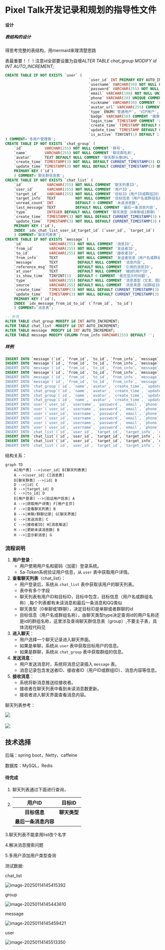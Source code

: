 # Pixel Talk开发记录和规划的指导性文件

#### 设计

##### 表结构的设计

得思考完整的表结构，用mermaid来理清楚思路

表最重要！！！注意id全部要设置为自增*ALTER TABLE chat_group MODIFY id INT AUTO_INCREMENT;*

```sql
CREATE TABLE IF NOT EXISTS `user` (
                                      `user_id` INT PRIMARY KEY AUTO_INCREMENT COMMENT '用户ID',
                                      `username` VARCHAR(50) NOT NULL UNIQUE COMMENT '用户名',
                                      `password` VARCHAR(255) NOT NULL COMMENT '密码',
                                      `email` VARCHAR(100) NOT NULL UNIQUE COMMENT '邮箱',
                                      `phone` VARCHAR(20) UNIQUE COMMENT '手机号，唯一，可用于登录或接收验证码等',
                                      `nickname` VARCHAR(50) COMMENT '用户昵称',
                                      `avatar_url` VARCHAR(255) COMMENT '用户头像URL',
                                      `type` ENUM('普通用户', 'VIP用户', '管理员') DEFAULT '普通用户' COMMENT '用户类型，默认为普通用户',
                                      `badge` VARCHAR(50) COMMENT '徽章，用于标识用户特殊身份或成就',
                                      `login_time` TIMESTAMP COMMENT '最后一次登录时间',
                                      `create_time` TIMESTAMP DEFAULT CURRENT_TIMESTAMP COMMENT '用户创建时间，默认为当前时间',
                                      `update_time` TIMESTAMP DEFAULT CURRENT_TIMESTAMP ON UPDATE CURRENT_TIMESTAMP COMMENT '用户信息更新时间，自动更新为当前时间',
                                      `is_active` TINYINT(1) DEFAULT 1 COMMENT '是否启用，1 表示启用，0 表示封禁，默认为启用'
) COMMENT='多用户管理表';
CREATE TABLE IF NOT EXISTS `chat_group` (
    `id`          VARCHAR(255) NOT NULL COMMENT '群号',
    `name`        VARCHAR(255) NOT NULL COMMENT '聊天群名称',
    `avatar`      TEXT DEFAULT NULL COMMENT '聊天群头像URL',
    `create_time` TIMESTAMP(3) NOT NULL DEFAULT CURRENT_TIMESTAMP(3) COMMENT '聊天群创建时间',
    `update_time` TIMESTAMP(3) NOT NULL DEFAULT CURRENT_TIMESTAMP(3) ON UPDATE CURRENT_TIMESTAMP(3) COMMENT '聊天群更新时间',
    PRIMARY KEY (`id`)
    ) COMMENT='聊天群信息表';
CREATE TABLE IF NOT EXISTS `chat_list` (
    `id`           VARCHAR(255) NOT NULL COMMENT '聊天列表ID',
    `user_id`      VARCHAR(255) NOT NULL COMMENT '用户ID',
    `target_id`    VARCHAR(255) NOT NULL COMMENT '目标ID（用户ID或群组ID）',
    `target_info`  TEXT         NOT NULL COMMENT '目标信息（用户名或群组名称）',
    `unread_count` INT          DEFAULT 0 COMMENT '未读消息数',
    `last_message` TEXT         DEFAULT NULL COMMENT '最后一条消息内容',
    `type`         INTEGER DEFAULT NULL COMMENT '聊天类型（0单聊或1群聊）',
    `create_time`  TIMESTAMP(3) NOT NULL DEFAULT CURRENT_TIMESTAMP(3) COMMENT '创建时间',
    `update_time`  TIMESTAMP(3) NOT NULL DEFAULT CURRENT_TIMESTAMP(3) ON UPDATE CURRENT_TIMESTAMP(3) COMMENT '更新时间',
    PRIMARY KEY (`id`),
    INDEX `idx_chat_list_user_id_target_id` (`user_id`, `target_id`)
    ) COMMENT='聊天列表表';
CREATE TABLE IF NOT EXISTS `message` (
    `id`            VARCHAR(255) NOT NULL COMMENT '消息ID',
    `from_id`       VARCHAR(255) NOT NULL COMMENT '发送者ID',
    `to_id`         VARCHAR(255) NOT NULL COMMENT '接收者ID',
    `from_info`     TEXT         NOT NULL COMMENT '发送者信息（用户名或群组名称）',
    `message`       TEXT         DEFAULT NULL COMMENT '消息内容',
    `reference_msg` TEXT         DEFAULT NULL COMMENT '引用的消息ID',
    `at_user`       TEXT         DEFAULT NULL COMMENT '被@的用户ID',
    `is_show_time`  TINYINT(1)   DEFAULT 0 COMMENT '是否显示时间戳',
    `type`          VARCHAR(255) DEFAULT NULL COMMENT '消息类型（文本、图片、视频等）',
    `source`        VARCHAR(255) DEFAULT NULL COMMENT '消息来源（如群组ID）',
    `create_time`   TIMESTAMP(3) NOT NULL DEFAULT CURRENT_TIMESTAMP(3) COMMENT '消息创建时间',
    `update_time`   TIMESTAMP(3) NOT NULL DEFAULT CURRENT_TIMESTAMP(3) ON UPDATE CURRENT_TIMESTAMP(3) COMMENT '消息更新时间',
    PRIMARY KEY (`id`),
    INDEX `idx_message_from_id_to_id` (`from_id`, `to_id`)
    ) COMMENT='消息表';

-- 补充
ALTER TABLE chat_group MODIFY id INT AUTO_INCREMENT;
ALTER TABLE chat_list  MODIFY id INT AUTO_INCREMENT;
ALTER TABLE message  MODIFY id INT AUTO_INCREMENT;
ALTER TABLE message MODIFY COLUMN from_info VARCHAR(255) DEFAULT '';

```

##### 样例

```sql
INSERT INTO `message`(`id`, `from_id`, `to_id`, `from_info`, `message`, `reference_msg`, `at_user`, `is_show_time`, `type`, `source`, `create_time`, `update_time`) VALUES (1, '1', '2', 'Admin User', 'Hi there!', '1', NULL, 1, '文本', NULL, '2025-01-13 12:35:00.000', '2025-01-14 17:58:42.417');
INSERT INTO `message`(`id`, `from_id`, `to_id`, `from_info`, `message`, `reference_msg`, `at_user`, `is_show_time`, `type`, `source`, `create_time`, `update_time`) VALUES (2, '2', '1', 'VIP User', 'Hey, how\'s it going?', NULL, NULL, 1, '文本', NULL, '2025-01-13 12:40:00.000', '2025-01-14 09:39:58.140');
INSERT INTO `message`(`id`, `from_id`, `to_id`, `from_info`, `message`, `reference_msg`, `at_user`, `is_show_time`, `type`, `source`, `create_time`, `update_time`) VALUES (3, '1', '2', 'Regular User', 'Just started using the new AI tool, it\'s awesome!', NULL, NULL, 1, '文本', 'group1', '2025-01-13 13:05:00.000', '2025-01-14 09:39:58.853');
INSERT INTO `message`(`id`, `from_id`, `to_id`, `from_info`, `message`, `reference_msg`, `at_user`, `is_show_time`, `type`, `source`, `create_time`, `update_time`) VALUES (4, '0', '1', 'User Four', 'Yeah, I heard it\'s quite powerful.', NULL, NULL, 1, '文本', 'group1', '2025-01-13 13:10:00.000', '2025-01-14 09:39:59.794');
INSERT INTO `message`(`id`, `from_id`, `to_id`, `from_info`, `message`, `reference_msg`, `at_user`, `is_show_time`, `type`, `source`, `create_time`, `update_time`) VALUES (5, '2', '1', 'Admin User', 'Anyone got any good book recommendations?', NULL, NULL, 1, '文本', 'group2', '2025-01-13 14:05:00.000', '2025-01-14 09:40:01.785');
INSERT INTO `message`(`id`, `from_id`, `to_id`, `from_info`, `message`, `reference_msg`, `at_user`, `is_show_time`, `type`, `source`, `create_time`, `update_time`) VALUES (6, '1', '2', '', '傻逼', NULL, NULL, 0, NULL, NULL, '2025-01-14 18:13:14.145', '2025-01-14 10:13:14.148');
INSERT INTO `chat_group`(`id`, `name`, `avatar`, `create_time`, `update_time`) VALUES (1, 'Tech Enthusiasts', 'https://example.com/group1.jpg', '2025-01-13 11:00:00.000', '2025-01-14 07:33:38.643');
INSERT INTO `chat_group`(`id`, `name`, `avatar`, `create_time`, `update_time`) VALUES (2, 'Book Lovers', 'https://example.com/group2.jpg', '2025-01-13 11:30:00.000', '2025-01-14 07:33:39.869');
INSERT INTO `chat_group`(`id`, `name`, `avatar`, `create_time`, `update_time`) VALUES (3, 'Gaming Community', 'https://example.com/group3.jpg', '2025-01-13 12:00:00.000', '2025-01-14 07:34:01.023');
INSERT INTO `chat_group`(`id`, `name`, `avatar`, `create_time`, `update_time`) VALUES (4, '杨欢群', 'a.jpg', '2025-01-14 15:34:13.709', '2025-01-14 07:34:13.711');
INSERT INTO `user`(`user_id`, `username`, `password`, `email`, `phone`, `nickname`, `avatar_url`, `type`, `badge`, `login_time`, `create_time`, `update_time`, `is_active`) VALUES (1, 'admin', 'admin', 'admin@example.com', '1112223333', 'Admin User', 'https://example.com/admin.jpg', '管理员', '管理员', '2025-01-13 09:00:00', '2025-01-14 06:51:25', '2025-01-14 06:51:25', 1);
INSERT INTO `user`(`user_id`, `username`, `password`, `email`, `phone`, `nickname`, `avatar_url`, `type`, `badge`, `login_time`, `create_time`, `update_time`, `is_active`) VALUES (2, 'vipuser', 'vip123', 'vip@example.com', '2223334444', 'VIP User', 'https://example.com/vip.jpg', 'VIP用户', '尊贵VIP', '2025-01-13 09:30:00', '2025-01-14 06:51:25', '2025-01-14 06:51:25', 1);
INSERT INTO `user`(`user_id`, `username`, `password`, `email`, `phone`, `nickname`, `avatar_url`, `type`, `badge`, `login_time`, `create_time`, `update_time`, `is_active`) VALUES (3, 'user', 'user', 'user@example.com', '3334445555', 'Regular User', 'https://example.com/regular.jpg', '普通用户', '新手', '2025-01-13 10:00:00', '2025-01-14 06:51:25', '2025-01-14 06:51:25', 1);
INSERT INTO `user`(`user_id`, `username`, `password`, `email`, `phone`, `nickname`, `avatar_url`, `type`, `badge`, `login_time`, `create_time`, `update_time`, `is_active`) VALUES (4, 'inactiveuser', 'inactive123', 'inactive@example.com', '4445556666', 'Inactive User', 'https://example.com/inactive.jpg', '普通用户', '封禁用户', '2025-01-13 10:30:00', '2025-01-14 06:51:25', '2025-01-14 06:51:25', 0);
INSERT INTO `user`(`user_id`, `username`, `password`, `email`, `phone`, `nickname`, `avatar_url`, `type`, `badge`, `login_time`, `create_time`, `update_time`, `is_active`) VALUES (5, 'zxt', 'zxt', 'androidhtml@yandex.com', '1111', '朱孝天', NULL, '普通用户', NULL, NULL, '2025-01-14 18:08:54', '2025-01-14 10:08:53', 0);
INSERT INTO `user`(`user_id`, `username`, `password`, `email`, `phone`, `nickname`, `avatar_url`, `type`, `badge`, `login_time`, `create_time`, `update_time`, `is_active`) VALUES (6, 'a', 'a', 'a', 'a', NULL, NULL, '普通用户', NULL, NULL, '2025-01-14 18:09:14', '2025-01-14 10:09:14', 1);
INSERT INTO `chat_list`(`id`, `user_id`, `target_id`, `target_info`, `unread_count`, `last_message`, `type`, `create_time`, `update_time`) VALUES (1, '0', '1', 'VIP User', 2, 'Hey, let\'s discuss the new tech trends!', 0, '2025-01-13 12:30:00.000', '2025-01-14 15:52:36.196');
INSERT INTO `chat_list`(`id`, `user_id`, `target_id`, `target_info`, `unread_count`, `last_message`, `type`, `create_time`, `update_time`) VALUES (2, '4', '1', 'Tech Enthusiasts', 5, 'Anyone tried the new AI tool?', 1, '2025-01-13 13:00:00.000', '2025-01-14 15:52:30.695');
INSERT INTO `chat_list`(`id`, `user_id`, `target_id`, `target_info`, `unread_count`, `last_message`, `type`, `create_time`, `update_time`) VALUES (3, '1', '0', 'Regular User', 1, 'Yes, it\'s amazing!', 0, '2025-01-13 13:30:00.000', '2025-01-14 15:52:20.225');
INSERT INTO `chat_list`(`id`, `user_id`, `target_id`, `target_info`, `unread_count`, `last_message`, `type`, `create_time`, `update_time`) VALUES (4, '2', '3', 'Book Lovers', 3, 'What are you reading these days?', 1, '2025-01-13 14:00:00.000', '2025-01-14 15:52:24.811');

```



结构关系：

```mermaid
graph TD
    A[用户表] -->|user_id| B[聊天列表表]
    A -->|user_id| C[消息表]
    D[聊天群表] -->|id| B
    D -->|id| C
    B -->|target_id| D
    C -->|to_id| D
    E[用户登录] -->|验证用户信息| A
    A -->|获取用户详情| F[用户主页]
    F -->|查看聊天列表| B
    B -->|单聊/群聊记录| G[聊天界面]
    G -->|发送消息| C
    C -->|接收者ID| H[消息推送]
    H -->|更新未读消息数| B
    H -->|显示新消息| G

```



### 流程说明

1. **用户登录**：
   - 用户使用用户名和密码（加密）登录系统。
   - Sa-Token系统验证用户信息，从 `user` 表中获取用户详情。
2. **查看聊天列表**（chat_list）：
   - 用户登录后，系统从 `chat_list` 表中获取该用户的聊天列表。
   - 表中有多个字段
   - 聊天列表有用户ID和目标ID，目标中包含，目标信息（用户名或群组名称）,每个列表都有未读消息和最后一条消息和QQ类似
   - 聊天类型（0单聊或1群聊），决定目标ID是单聊或者群聊的id
   - 目标信息（用户名或群组名称），由聊天类型type决定查询id的用户名称还是id的群组名称，这里涉及查询聊天群信息表（group）,不要主子表，具体流程代码见
3. **进入聊天**：
   - 用户选择一个聊天记录进入聊天界面。
   - 如果是单聊，系统从 `user` 表中获取目标用户的信息。
   - 如果是群聊，系统从 `chat_group` 表中获取群组的信息。
4. **发送消息**：
   - 用户发送消息时，系统将消息记录插入 `message` 表。
   - 消息记录包含发送者ID、接收者ID（用户ID或群组ID）、消息内容等信息。
5. **接收消息**：
   - 系统将新消息推送给接收者。
   - 接收者在聊天列表中看到未读消息数更新。
   - 接收者进入聊天界面查看消息内容。

聊天列表参考：

![](https://cdn.hllqk.cn/2025/01/776ebf9abe07cd40f372886a1da65060.png)

#### ![](https://cdn.hllqk.cn/2025/01/a7ca8d4bae991f2d1dbe4a6ba565088e.png)



## 技术选择

后端：spring boot，Netty，caffeine

数据库：MySQL，Redis

#### 待完成

1. 聊天列表通过下面进行查询，

2. |        用户ID        |    目标ID    |
   | :------------------: | :----------: |
   |     **目标信息**     | **聊天类型** |
   | **最后一条消息内容** |              |

3.聊天列表不能拿用list改个名字

4.解决消息搜索问题

5.多用户添加用户类型查询

测试数据:

chat_list

![image-20250114145415392](C:\Users\hllqkb\AppData\Roaming\Typora\typora-user-images\image-20250114145415392.png)

group

![image-20250114145443610](C:\Users\hllqkb\AppData\Roaming\Typora\typora-user-images\image-20250114145443610.png)

message

![image-20250114145459421](C:\Users\hllqkb\AppData\Roaming\Typora\typora-user-images\image-20250114145459421.png)

user

![image-20250114145513350](C:\Users\hllqkb\AppData\Roaming\Typora\typora-user-images\image-20250114145513350.png)



